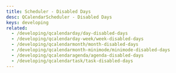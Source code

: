```yaml
---
title: Scheduler - Disabled Days
desc: QCalendarScheduler - Disabled Days
keys: developing
related:
  - /developing/qcalendarday/day-disabled-days
  - /developing/qcalendarday-week/week-disabled-days
  - /developing/qcalendarmonth/month-disabled-days
  - /developing/qcalendarmonth-minimode/minimode-disabled-days
  - /developing/qcalendaragenda/agenda-disabled-days
  - /developing/qcalendartask/task-disabled-days
---
```


<example-viewer
  title="Disabled Days"
  file="SchedulerDisabledDays"
  codepen-title="QCalendarScheduler"
/>
